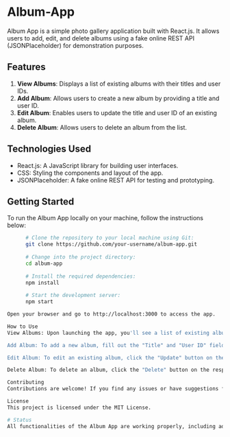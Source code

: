 # Album-App

Album App is a simple photo gallery application built with React.js. It allows users to add, edit, and delete albums using a fake online REST API (JSONPlaceholder) for demonstration purposes.

## Features

1. **View Albums**: Displays a list of existing albums with their titles and user IDs.
2. **Add Album**: Allows users to create a new album by providing a title and user ID.
3. **Edit Album**: Enables users to update the title and user ID of an existing album.
4. **Delete Album**: Allows users to delete an album from the list.

## Technologies Used

- React.js: A JavaScript library for building user interfaces.
- CSS: Styling the components and layout of the app.
- JSONPlaceholder: A fake online REST API for testing and prototyping.

## Getting Started

To run the Album App locally on your machine, follow the instructions below:

```bash
      # Clone the repository to your local machine using Git:
      git clone https://github.com/your-username/album-app.git
      
      # Change into the project directory:
      cd album-app
      
      # Install the required dependencies:
      npm install
      
      # Start the development server:
      npm start

Open your browser and go to http://localhost:3000 to access the app.

How to Use
View Albums: Upon launching the app, you'll see a list of existing albums (if any) with their titles, user IDs, and album IDs.

Add Album: To add a new album, fill out the "Title" and "User ID" fields in the form at the top and click the "Add Album" button. You will see a success message confirming the album addition.

Edit Album: To edit an existing album, click the "Update" button on the respective album card. This will populate the form with the album's current data. After making your changes, click the "Save Update" button. You will see a success message confirming the album update.

Delete Album: To delete an album, click the "Delete" button on the respective album card. This will remove the album from the list. You will see a success message confirming the album deletion.

Contributing
Contributions are welcome! If you find any issues or have suggestions for improvements, feel free to open an issue or submit a pull request.

License
This project is licensed under the MIT License.

# Status
All functionalities of the Album App are working properly, including adding, editing, and deleting albums. The app has been thoroughly tested and is ready for use. If you encounter any issues or have any feedback, please let us know, and we'll be happy to address them.
